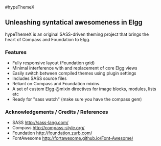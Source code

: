 #hypeThemeX
## Unleashing syntatical awesomeness in Elgg

hypeThemeX is an original SASS-driven theming project that brings
the heart of Compass and Foundation to Elgg. 

### Features

* Fully responsive layout (Foundation grid)
* Minimal interference with and replacement of core Elgg views
* Easily switch between compiled themes using plugin settings
* Includes SASS source files
* Reliant on Compass and Foundation mixins
* A set of custom Elgg @mixin directives for image blocks, modules, lists etc
* Ready for "sass watch" (make sure you have the compass gem)


### Acknowledgements / Credits / References

* SASS http://sass-lang.com/
* Compass http://compass-style.org/
* Foundation http://foundation.zurb.com/
* FontAwesome http://fortawesome.github.io/Font-Awesome/


